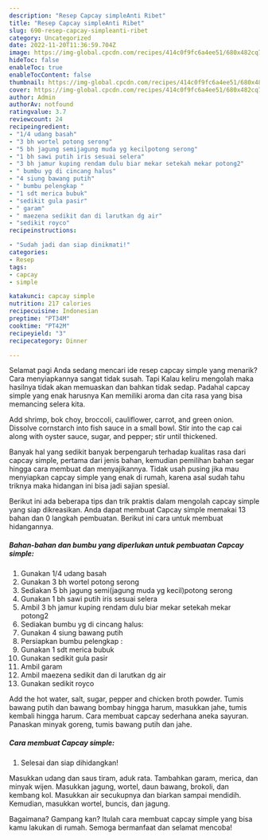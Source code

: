 ```yaml
---
description: "Resep Capcay simpleAnti Ribet"
title: "Resep Capcay simpleAnti Ribet"
slug: 690-resep-capcay-simpleanti-ribet
category: Uncategorized
date: 2022-11-20T11:36:59.704Z
image: https://img-global.cpcdn.com/recipes/414c0f9fc6a4ee51/680x482cq70/capcay-simple-foto-resep-utama.jpg
hideToc: false
enableToc: true
enableTocContent: false
thumbnail: https://img-global.cpcdn.com/recipes/414c0f9fc6a4ee51/680x482cq70/capcay-simple-foto-resep-utama.jpg
cover: https://img-global.cpcdn.com/recipes/414c0f9fc6a4ee51/680x482cq70/capcay-simple-foto-resep-utama.jpg
author: Admin
authorAv: notfound
ratingvalue: 3.7
reviewcount: 24
recipeingredient:
- "1/4 udang basah"
- "3 bh wortel potong serong"
- "5 bh jagung semijagung muda yg kecilpotong serong"
- "1 bh sawi putih iris sesuai selera"
- "3 bh jamur kuping rendam dulu biar mekar setekah mekar potong2"
- " bumbu yg di cincang halus"
- "4 siung bawang putih"
- " bumbu pelengkap "
- "1 sdt merica bubuk"
- "sedikit gula pasir"
- " garam"
- " maezena sedikit dan di larutkan dg air"
- "sedikit royco"
recipeinstructions:

- "Sudah jadi dan siap dinikmati!"
categories:
- Resep
tags:
- capcay
- simple

katakunci: capcay simple 
nutrition: 217 calories
recipecuisine: Indonesian
preptime: "PT34M"
cooktime: "PT42M"
recipeyield: "3"
recipecategory: Dinner

---
```



Selamat pagi Anda sedang mencari ide resep capcay simple yang menarik? Cara menyiapkannya sangat tidak susah. Tapi Kalau keliru mengolah maka hasilnya tidak akan memuaskan dan bahkan tidak sedap. Padahal capcay simple yang enak harusnya Kan memiliki aroma dan cita rasa yang bisa memancing selera kita.


Add shrimp, bok choy, broccoli, cauliflower, carrot, and green onion. Dissolve cornstarch into fish sauce in a small bowl. Stir into the cap cai along with oyster sauce, sugar, and pepper; stir until thickened.

Banyak hal yang sedikit banyak berpengaruh terhadap kualitas rasa dari capcay simple, pertama dari jenis bahan, kemudian pemilihan bahan segar hingga cara membuat dan menyajikannya. Tidak usah pusing jika mau menyiapkan capcay simple yang enak di rumah, karena asal sudah tahu triknya maka hidangan ini bisa jadi sajian spesial.


Berikut ini ada beberapa tips dan trik praktis dalam mengolah capcay simple yang siap dikreasikan. Anda dapat membuat Capcay simple memakai 13 bahan dan 0 langkah pembuatan. Berikut ini cara untuk membuat hidangannya.

<!--inarticleads1-->

##### Bahan-bahan dan bumbu yang diperlukan untuk pembuatan Capcay simple:

1. Gunakan 1/4 udang basah
1. Gunakan 3 bh wortel potong serong
1. Sediakan 5 bh jagung semi(jagung muda yg kecil)potong serong
1. Gunakan 1 bh sawi putih iris sesuai selera
1. Ambil 3 bh jamur kuping rendam dulu biar mekar setekah mekar potong2
1. Sediakan  bumbu yg di cincang halus:
1. Gunakan 4 siung bawang putih
1. Persiapkan  bumbu pelengkap :
1. Gunakan 1 sdt merica bubuk
1. Gunakan sedikit gula pasir
1. Ambil  garam
1. Ambil  maezena sedikit dan di larutkan dg air
1. Gunakan sedikit royco


Add the hot water, salt, sugar, pepper and chicken broth powder. Tumis bawang putih dan bawang bombay hingga harum, masukkan jahe, tumis kembali hingga harum. Cara membuat capcay sederhana aneka sayuran. Panaskan minyak goreng, tumis bawang putih dan jahe. 

<!--inarticleads2-->

##### Cara membuat Capcay simple:


1. Selesai dan siap dihidangkan!

Masukkan udang dan saus tiram, aduk rata. Tambahkan garam, merica, dan minyak wijen. Masukkan jagung, wortel, daun bawang, brokoli, dan kembang kol. Masukkan air secukupnya dan biarkan sampai mendidih. Kemudian, masukkan wortel, buncis, dan jagung. 

Bagaimana? Gampang kan? Itulah cara membuat capcay simple yang bisa kamu lakukan di rumah. Semoga bermanfaat dan selamat mencoba!
